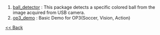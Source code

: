  1. [ball_detector] : This package detects a specific colored ball from the image acquired from USB camera.
 2. [op3_demo] : Basic Demo for OP3(Soccer, Vision, Action)


[&lt;&lt; Back](OP3-User's-Guide.md)

[ball_detector]:https://github.com/ROBOTIS-GIT/ROBOTIS-Documents/wiki/op3_ball_detector
[op3_demo]:https://github.com/ROBOTIS-GIT/ROBOTIS-Documents/wiki/op3_demo
